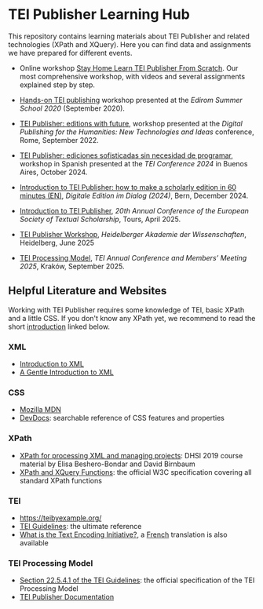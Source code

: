 # TEI Publisher Learning Hub

This repository contains learning materials about TEI Publisher and related technologies (XPath and XQuery). Here you can find data and assignments we have prepared for different events.

- Online workshop [Stay Home Learn TEI Publisher From Scratch](2020-06_tp-from-scratch.md). Our most comprehensive workshop, with videos and several assignments explained step by step.

- [Hands-on TEI publishing](2020-09_edirom-20.md) workshop presented at the _Edirom Summer School 2020_ (September 2020).

- [TEI Publisher: editions with future](2022-09_rome22.md), workshop presented at the _Digital Publishing for the Humanities: New Technologies and Ideas_ conference, Rome, September 2022.

- [TEI Publisher: ediciones sofisticadas sin necesidad de programar](2024-10_tei-conference-24.md), workshop in Spanish presented at the _TEI Conference 2024_ in Buenos Aires, October 2024.

- [Introduction to TEI Publisher: how to make a scholarly edition in 60 minutes (EN)](2024-12_bern.md), _Digitale Edition im Dialog (2024)_, Bern, December 2024.

- [Introduction to TEI Publisher](2025-04_tours.md), _20th Annual Conference of the European Society of Textual Scholarship_, Tours, April 2025.

- [TEI Publisher Workshop](2025-06_heidelberg.md), _Heidelberger Akademie der Wissenschaften_, Heidelberg, June 2025

- [TEI Processing Model](2025-09_tei-conference-2025.md), _TEI Annual Conference and Members’ Meeting 2025_, Kraków, September 2025. 


## Helpful Literature and Websites

Working with TEI Publisher requires some knowledge of TEI, basic XPath and a little CSS. If you don't know any XPath yet, we recommend to read the short [introduction](https://newtfire.org/courses/tutorials/explainXPath.html) linked below.

### XML

* [Introduction to XML](https://newtfire.org/courses/tutorials/explainXML.html)
* [A Gentle Introduction to XML](https://tei-c.org/release/doc/tei-p5-doc/en/html/SG.html)

### CSS

* [Mozilla MDN](https://developer.mozilla.org/en-US/docs/Web/CSS)
* [DevDocs](https://devdocs.io/css/): searchable reference of CSS features and properties

### XPath

* [XPath for processing XML and managing projects](https://ebeshero.github.io/UpTransformation): DHSI 2019 course material by Elisa Beshero-Bondar and David Birnbaum
* [XPath and XQuery Functions](https://www.w3.org/TR/xpath-functions-31/): the official W3C specification covering all standard XPath functions


### TEI

* https://teibyexample.org/
* [TEI Guidelines](https://tei-c.org/guidelines/):  the ultimate reference
* [What is the Text Encoding Initiative?](https://books.openedition.org/oep/426), a [French](https://books.openedition.org/oep/1237) translation is also available

### TEI Processing Model

* [Section 22.5.4.1 of the TEI Guidelines](https://www.tei-c.org/release/doc/tei-p5-doc/en/html/TD.html#TDPMPM): the official specification of the TEI Processing Model
* [TEI Publisher Documentation](https://teipublisher.com/exist/apps/tei-publisher/doc/documentation.xml?id=odd-customization)
